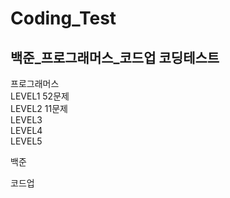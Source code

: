 # Coding_Test
## 백준_프로그래머스_코드업 코딩테스트

프로그래머스  
LEVEL1 52문제  
LEVEL2 11문제  
LEVEL3  
LEVEL4  
LEVEL5  
  
백준  
  
코드업  
